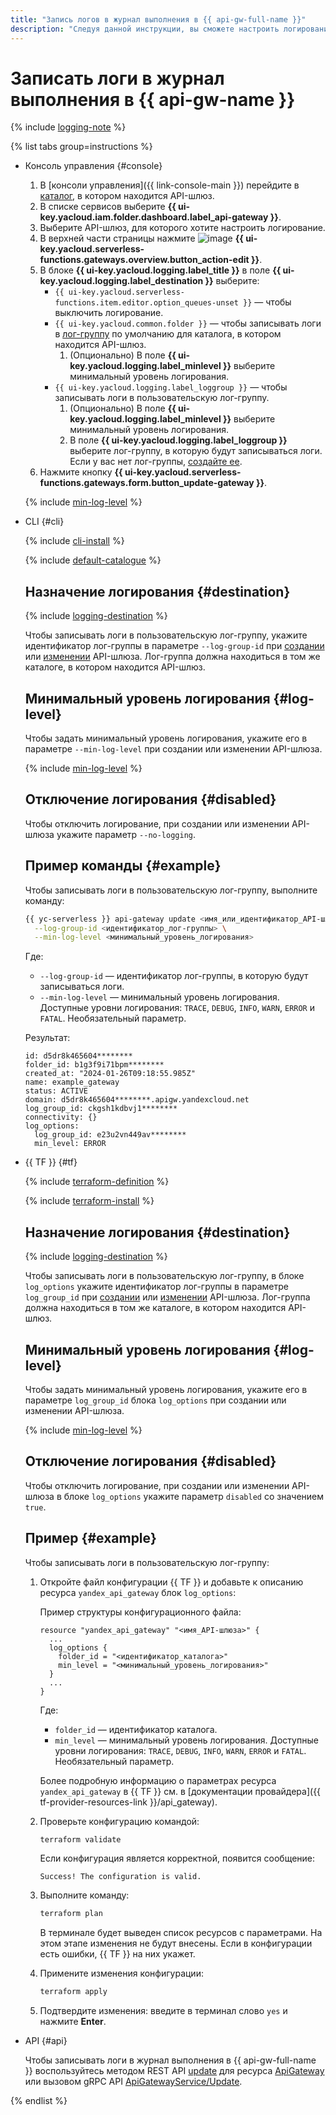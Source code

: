 ```yaml
---
title: "Запись логов в журнал выполнения в {{ api-gw-full-name }}"
description: "Следуя данной инструкции, вы сможете настроить логирование API-шлюза."
---
```


# Записать логи в журнал выполнения в {{ api-gw-name }}

{% include [logging-note](../../_includes/functions/logging-note.md) %}

{% list tabs group=instructions %}

- Консоль управления {#console}
    
    1. В [консоли управления]({{ link-console-main }}) перейдите в [каталог](../../resource-manager/concepts/resources-hierarchy.md#folder), в котором находится API-шлюз.
    1. В списке сервисов выберите **{{ ui-key.yacloud.iam.folder.dashboard.label_api-gateway }}**.
    1. Выберите API-шлюз, для которого хотите настроить логирование.
    1. В верхней части страницы нажмите ![image](../../_assets/console-icons/pencil.svg) **{{ ui-key.yacloud.serverless-functions.gateways.overview.button_action-edit }}**.
    1. В блоке **{{ ui-key.yacloud.logging.label_title }}** в поле **{{ ui-key.yacloud.logging.label_destination }}** выберите:
        * `{{ ui-key.yacloud.serverless-functions.item.editor.option_queues-unset }}` — чтобы выключить логирование.
        * `{{ ui-key.yacloud.common.folder }}` — чтобы записывать логи в [лог-группу](../../logging/concepts/log-group.md) по умолчанию для каталога, в котором находится API-шлюз.
            1. (Опционально) В поле **{{ ui-key.yacloud.logging.label_minlevel }}** выберите минимальный уровень логирования.
        * `{{ ui-key.yacloud.logging.label_loggroup }}` — чтобы записывать логи в пользовательскую лог-группу.
            1. (Опционально) В поле **{{ ui-key.yacloud.logging.label_minlevel }}** выберите минимальный уровень логирования.
            1. В поле **{{ ui-key.yacloud.logging.label_loggroup }}** выберите лог-группу, в которую будут записываться логи. Если у вас нет лог-группы, [создайте ее](../../logging/operations/create-group.md).
    1. Нажмите кнопку **{{ ui-key.yacloud.serverless-functions.gateways.form.button_update-gateway }}**. 
    
    {% include [min-log-level](../../_includes/api-gateway/min-log-level.md) %}

- CLI {#cli}

    {% include [cli-install](../../_includes/cli-install.md) %}

    {% include [default-catalogue](../../_includes/default-catalogue.md) %}

    ## Назначение логирования {#destination}

    {% include [logging-destination](../../_includes/api-gateway/logging-destination.md) %}

    Чтобы записывать логи в пользовательскую лог-группу, укажите идентификатор лог-группы в параметре `--log-group-id` при [создании](api-gw-create.md) или [изменении](api-gw-update.md) API-шлюза. Лог-группа должна находиться в том же каталоге, в котором находится API-шлюз.

    ## Минимальный уровень логирования {#log-level}

    Чтобы задать минимальный уровень логирования, укажите его в параметре `--min-log-level` при создании или изменении API-шлюза. 

    {% include [min-log-level](../../_includes/api-gateway/min-log-level.md) %}

    ## Отключение логирования {#disabled}

    Чтобы отключить логирование, при создании или изменении API-шлюза укажите параметр `--no-logging`.

    ## Пример команды {#example}

    Чтобы записывать логи в пользовательскую лог-группу, выполните команду:

    ```bash
    {{ yc-serverless }} api-gateway update <имя_или_идентификатор_API-шлюза> \
      --log-group-id <идентификатор_лог-группы> \
      --min-log-level <минимальный_уровень_логирования>
    ```

    Где:
    * `--log-group-id` — идентификатор лог-группы, в которую будут записываться логи.
    * `--min-log-level` — минимальный уровень логирования. Доступные уровни логирования: `TRACE`, `DEBUG`, `INFO`, `WARN`, `ERROR` и `FATAL`. Необязательный параметр.

    Результат:

    ```
    id: d5dr8k465604********
    folder_id: b1g3f9i71bpm********
    created_at: "2024-01-26T09:18:55.985Z"
    name: example_gateway
    status: ACTIVE
    domain: d5dr8k465604********.apigw.yandexcloud.net
    log_group_id: ckgsh1kdbvj1********
    connectivity: {}
    log_options:
      log_group_id: e23u2vn449av********
      min_level: ERROR
    ```

- {{ TF }} {#tf}
    
    {% include [terraform-definition](../../_tutorials/_tutorials_includes/terraform-definition.md) %}
    
    {% include [terraform-install](../../_includes/terraform-install.md) %}

    ## Назначение логирования {#destination}

    {% include [logging-destination](../../_includes/api-gateway/logging-destination.md) %}

    Чтобы записывать логи в пользовательскую лог-группу, в блоке `log_options` укажите идентификатор лог-группы в параметре `log_group_id` при [создании](api-gw-create.md) или [изменении](api-gw-update.md) API-шлюза. Лог-группа должна находиться в том же каталоге, в котором находится API-шлюз.

    ## Минимальный уровень логирования {#log-level}

    Чтобы задать минимальный уровень логирования, укажите его в параметре `log_group_id` блока `log_options` при создании или изменении API-шлюза. 

    {% include [min-log-level](../../_includes/api-gateway/min-log-level.md) %}

    ## Отключение логирования {#disabled}

    Чтобы отключить логирование, при создании или изменении API-шлюза в блоке `log_options` укажите параметр `disabled` со значением `true`.

    ## Пример {#example}

    Чтобы записывать логи в пользовательскую лог-группу:

    1. Откройте файл конфигурации {{ TF }} и добавьте к описанию ресурса `yandex_api_gateway` блок `log_options`:

        Пример структуры конфигурационного файла:
        
        ```hcl
        resource "yandex_api_gateway" "<имя_API-шлюза>" {
          ...
          log_options {
            folder_id = "<идентификатор_каталога>"
            min_level = "<минимальный_уровень_логирования>"
          }
          ...
        }
        ```

        Где:
        * `folder_id` — идентификатор каталога.
        * `min_level` — минимальный уровень логирования. Доступные уровни логирования: `TRACE`, `DEBUG`, `INFO`, `WARN`, `ERROR` и `FATAL`. Необязательный параметр.

        Более подробную информацию о параметрах ресурса `yandex_api_gateway` в {{ TF }} см. в [документации провайдера]({{ tf-provider-resources-link }}/api_gateway).
    
    1. Проверьте конфигурацию командой:

        ```bash
        terraform validate
        ```

        Если конфигурация является корректной, появится сообщение:

        ```text
        Success! The configuration is valid.
        ```

    1. Выполните команду:

        ```bash
        terraform plan
        ```

        В терминале будет выведен список ресурсов с параметрами. На этом этапе изменения не будут внесены. Если в конфигурации есть ошибки, {{ TF }} на них укажет.
    
    1. Примените изменения конфигурации:

        ```bash
        terraform apply
        ```

    1. Подтвердите изменения: введите в терминал слово `yes` и нажмите **Enter**.

- API {#api}

    Чтобы записывать логи в журнал выполнения в {{ api-gw-full-name }} воспользуйтесь методом REST API [update](../apigateway/api-ref/ApiGateway/update.md) для ресурса [ApiGateway](../apigateway/api-ref/ApiGateway/index.md) или вызовом gRPC API [ApiGatewayService/Update](../apigateway/api-ref/grpc/apigateway_service.md#Update).

{% endlist %}
